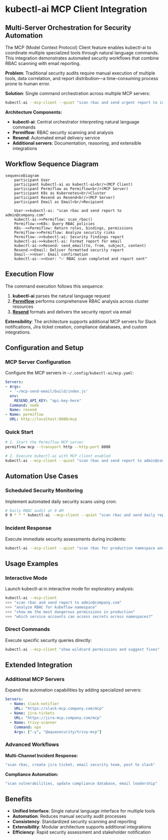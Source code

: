 # kubectl-ai MCP Client Integration

## Multi-Server Orchestration for Security Automation

The MCP (Model Context Protocol) Client feature enables kubectl-ai to coordinate multiple specialized tools through natural language commands. This integration demonstrates automated security workflows that combine RBAC scanning with email reporting.

**Problem**: Traditional security audits require manual execution of multiple tools, data correlation, and report distribution—a time-consuming process prone to human error.

**Solution**: Single command orchestration across multiple MCP servers:

```bash
kubectl-ai --mcp-client --quiet "scan rbac and send urgent report to incident-team@company.com from sender@company.com"
```

**Architecture Components:**

- **kubectl-ai**: Central orchestrator interpreting natural language commands
- **Permiflow**: RBAC security scanning and analysis
- **Resend**: Automated email delivery service
- **Additional servers**: Documentation, reasoning, and extensible integrations

## Workflow Sequence Diagram

```mermaid
sequenceDiagram
    participant User
    participant kubectl-ai as kubectl-ai<br/>(MCP Client)
    participant Permiflow as Permiflow<br/>(MCP Server)
    participant K8s as Kubernetes<br/>Cluster
    participant Resend as Resend<br/>(MCP Server)
    participant Email as Email<br/>Recipient

    User->>kubectl-ai: "scan rbac and send report to admin@company.com"
    kubectl-ai->>Permiflow: scan_rbac()
    Permiflow->>K8s: Query RBAC policies
    K8s-->>Permiflow: Return roles, bindings, permissions
    Permiflow->>Permiflow: Analyze security risks
    Permiflow-->>kubectl-ai: Security findings report
    kubectl-ai->>kubectl-ai: Format report for email
    kubectl-ai->>Resend: send_email(to, from, subject, content)
    Resend->>Email: Deliver formatted security report
    Email-->>User: Email confirmation
    kubectl-ai-->>User: "✅ RBAC scan completed and report sent"
```

## Execution Flow

The command execution follows this sequence:

1. **kubectl-ai** parses the natural language request
2. [**Permiflow**](https://github.com/tutran-se/permiflow) performs comprehensive RBAC analysis across cluster resources
3. [**Resend**](https://github.com/resend/mcp-send-email) formats and delivers the security report via email

**Extensibility**: The architecture supports additional MCP servers for Slack notifications, Jira ticket creation, compliance databases, and custom integrations.

## Configuration and Setup

### MCP Server Configuration

Configure the MCP servers in `~/.config/kubectl-ai/mcp.yaml`:

```yaml
Servers:
- Args:
  - '~/mcp-send-email/build/index.js'
  env:
    RESEND_API_KEY: "api-key-here"
  Command: node
  Name: resend
- Name: permiflow
  URL: http://localhost:8080/mcp

```

### Quick Start

```bash
# 1. Start the Permiflow MCP server
permiflow mcp --transport http --http-port 8080

# 2. Execute kubectl-ai with MCP client enabled
kubectl-ai --mcp-client --quiet "scan rbac and send report to admin@company.com from sec@company.com"
```

## Automation Use Cases

### Scheduled Security Monitoring

Implement automated daily security scans using cron:

```bash
# Daily RBAC audit at 9 AM
0 9 * * * kubectl-ai --mcp-client --quiet "scan rbac and send daily report to admin@company.com from sec@company.com"
```

### Incident Response

Execute immediate security assessments during incidents:

```bash
kubectl-ai --mcp-client --quiet "scan rbac for production namespace and send urgent report to incident-team@company.com from sec@company.com"
```

## Usage Examples

### Interactive Mode

Launch kubectl-ai in interactive mode for exploratory analysis:

```bash
kubectl-ai --mcp-client
>>> "scan rbac and send report to admin@company.com"
>>> "analyze RBAC for kubeflow namespace"
>>> "show me the most dangerous permissions in production"
>>> "which service accounts can access secrets across namespaces?"
```

### Direct Commands

Execute specific security queries directly:

```bash
kubectl-ai --mcp-client "show wildcard permissions and suggest fixes"
```

## Extended Integration

### Additional MCP Servers

Expand the automation capabilities by adding specialized servers:

```yaml
Servers:
  - Name: slack-notifier
    URL: "https://slack-mcp.company.com/mcp"
  - Name: jira-tickets
    URL: "https://jira-mcp.company.com/mcp"
  - Name: trivy-scanner
    Command: npx
    Args: ["-y", "@aquasecurity/trivy-mcp"]
```

### Advanced Workflows

**Multi-Channel Incident Response:**

```bash
"scan rbac, create jira ticket, email security team, post to slack"
```

**Compliance Automation:**

```bash
"scan vulnerabilities, update compliance database, email leadership"
```

## Benefits

- **Unified Interface**: Single natural language interface for multiple tools
- **Automation**: Reduces manual security audit processes
- **Consistency**: Standardized security scanning and reporting
- **Extensibility**: Modular architecture supports additional integrations
- **Efficiency**: Rapid security assessment and stakeholder notification
